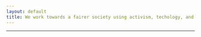 ```yaml
---
layout: default
title: We work towards a fairer society using activism, techology, and research.
---
```


<hr class="fancy">
